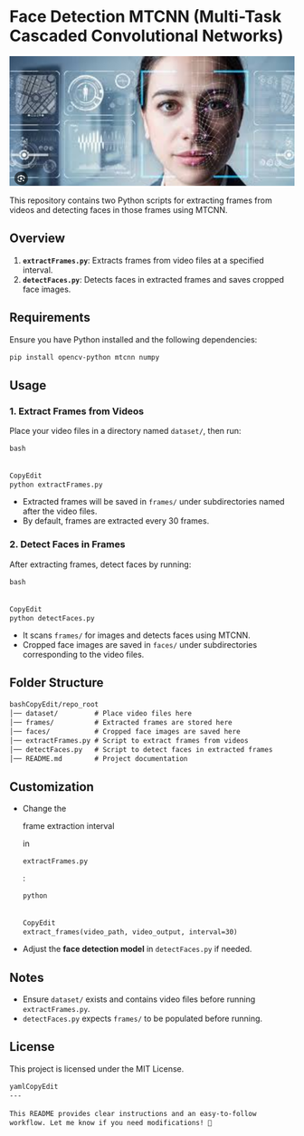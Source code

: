 # Face Detection MTCNN (Multi-Task Cascaded Convolutional Networks)



![image-20250225162255237](./Images/image-20250225162255237.png)





This repository contains two Python scripts for extracting frames from videos and detecting faces in those frames using MTCNN.

## Overview

1. **`extractFrames.py`**: Extracts frames from video files at a specified interval.
2. **`detectFaces.py`**: Detects faces in extracted frames and saves cropped face images.

## Requirements

Ensure you have Python installed and the following dependencies:

```bash
pip install opencv-python mtcnn numpy
```



## Usage

### 1. Extract Frames from Videos

Place your video files in a directory named `dataset/`, then run:

```
bash


CopyEdit
python extractFrames.py
```

- Extracted frames will be saved in `frames/` under subdirectories named after the video files.
- By default, frames are extracted every 30 frames.

### 2. Detect Faces in Frames

After extracting frames, detect faces by running:

```
bash


CopyEdit
python detectFaces.py
```

- It scans `frames/` for images and detects faces using MTCNN.
- Cropped face images are saved in `faces/` under subdirectories corresponding to the video files.

## Folder Structure

```
bashCopyEdit/repo_root
│── dataset/         # Place video files here
│── frames/          # Extracted frames are stored here
│── faces/           # Cropped face images are saved here
│── extractFrames.py # Script to extract frames from videos
│── detectFaces.py   # Script to detect faces in extracted frames
│── README.md        # Project documentation
```

## Customization

- Change the 

  frame extraction interval

   in 

  ```
  extractFrames.py
  ```

  :

  ```
  python
  
  
  CopyEdit
  extract_frames(video_path, video_output, interval=30)
  ```

- Adjust the **face detection model** in `detectFaces.py` if needed.

## Notes

- Ensure `dataset/` exists and contains video files before running `extractFrames.py`.
- `detectFaces.py` expects `frames/` to be populated before running.

## License

This project is licensed under the MIT License.

```
yamlCopyEdit
---

This README provides clear instructions and an easy-to-follow workflow. Let me know if you need modifications! 🚀
```






